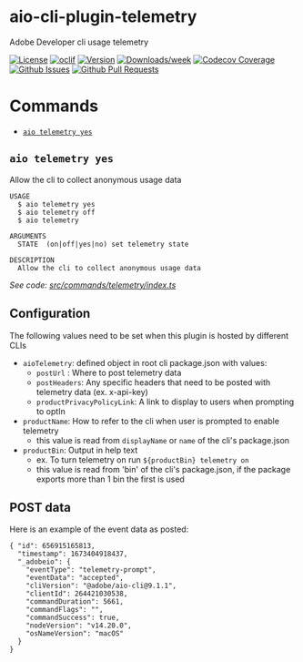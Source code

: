 aio-cli-plugin-telemetry
========================

Adobe Developer cli usage telemetry

[![License](https://img.shields.io/npm/l/@adobe/aio-cli-plugin-telemetry.svg)](https://github.com/adobe/aio-cli-plugin-telemetry/blob/master/package.json)
[![oclif](https://img.shields.io/badge/cli-oclif-brightgreen.svg)](https://oclif.io)
[![Version](https://img.shields.io/npm/v/@adobe/aio-cli-plugin-telemetry.svg)](https://npmjs.org/package/@adobe/aio-cli-plugin-telemetry)
[![Downloads/week](https://img.shields.io/npm/dw/@adobe/aio-cli-plugin-telemetry.svg)](https://npmjs.org/package/@adobe/aio-cli-plugin-telemetry)
[![Codecov Coverage](https://img.shields.io/codecov/c/github/adobe/aio-cli-plugin-telemetry/master.svg?style=flat-square)](https://codecov.io/gh/adobe/aio-cli-plugin-telemetry/)
[![Github Issues](https://img.shields.io/github/issues/adobe/aio-cli-plugin-telemetry.svg)](https://github.com/adobe/aio-cli-plugin-telemetry/issues)
[![Github Pull Requests](https://img.shields.io/github/issues-pr/adobe/aio-cli-plugin-telemetry.svg)](https://github.com/adobe/aio-cli-plugin-telemetry/pulls) 


# Commands
<!-- commands -->
* [`aio telemetry yes`](#aio-telemetry-yes)

## `aio telemetry yes`

Allow the cli to collect anonymous usage data

```
USAGE
  $ aio telemetry yes
  $ aio telemetry off
  $ aio telemetry

ARGUMENTS
  STATE  (on|off|yes|no) set telemetry state

DESCRIPTION
  Allow the cli to collect anonymous usage data
```

_See code: [src/commands/telemetry/index.ts](https://github.com/adobe/aio-cli-plugin-telemetry/blob/v2.0.0/src/commands/telemetry/index.ts)_
<!-- commandsstop -->

## Configuration
The following values need to be set when this plugin is hosted by different CLIs
- `aioTelemetry`: defined object in root cli package.json with values:
  - `postUrl` : Where to post telemetry data
  - `postHeaders`: Any specific headers that need to be posted with telemetry data (ex. x-api-key)
  - `productPrivacyPolicyLink`: A link to display to users when prompting to optIn
- `productName`: How to refer to the cli when user is prompted to enable telemetry
  - this value is read from `displayName` or `name` of the cli's package.json
- `productBin`: Output in help text
  - ex. To turn telemetry on run `${productBin} telemetry on`
  - this value is read from 'bin' of the cli's package.json, if the package exports more than 1 bin the first is used

## POST data

Here is an example of the event data as posted:
```
{ "id": 656915165813,
  "timestamp": 1673404918437,
  "_adobeio": {
    "eventType": "telemetry-prompt",
    "eventData": "accepted",
    "cliVersion": "@adobe/aio-cli@9.1.1",
    "clientId": 264421030538,
    "commandDuration": 5661,
    "commandFlags": "",
    "commandSuccess": true,
    "nodeVersion": "v14.20.0",
    "osNameVersion": "macOS"
  }
}
```
